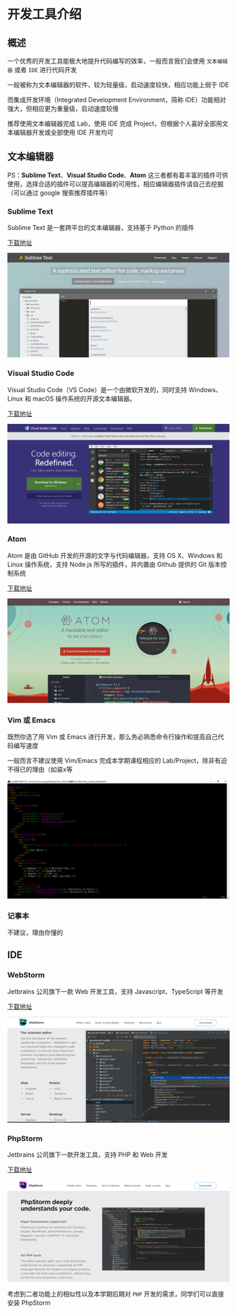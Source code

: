 # 开发工具介绍

## 概述

一个优秀的开发工具能极大地提升代码编写的效率，一般而言我们会使用 `文本编辑器` 或者 `IDE` 进行代码开发

一般被称为文本编辑器的软件，较为轻量级，启动速度较快，相应功能上弱于 IDE

而集成开发环境（Integrated Development Environment，简称 IDE）功能相对强大，但相应更为重量级，启动速度较慢

推荐使用文本编辑器完成 Lab，使用 IDE 完成 Project，但根据个人喜好全部用文本编辑器开发或全部使用 IDE 开发均可

## 文本编辑器

PS：**Sublime Text**、**Visual Studio Code**、**Atom** 这三者都有着丰富的插件可供使用，选择合适的插件可以提高编辑器的可用性，相应编辑器插件请自己去挖掘（可以通过 google 搜索推荐插件等）

### Sublime Text

Sublime Text 是一套跨平台的文本编辑器，支持基于 Python 的插件

[下载地址](https://www.sublimetext.com/)

![sublimetext](./pictures/sublime.png)

### Visual Studio Code

Visual Studio Code（VS Code）是一个由微软开发的，同时支持 Windows、Linux 和 macOS 操作系统的开源文本编辑器。

[下载地址](https://code.visualstudio.com/)

![vscode](./pictures/vscode.png)

### Atom

Atom 是由 GitHub 开发的开源的文字与代码编辑器，支持 OS X、Windows 和 Linux 操作系统，支持 Node.js 所写的插件，并内置由 Github 提供的 Git 版本控制系统

[下载地址](https://atom.io/)

![atom](./pictures/atom.png)

### Vim 或 Emacs

既然你选了用 Vim 或 Emacs 进行开发，那么务必熟悉命令行操作和提高自己代码编写速度

一般而言不建议使用 Vim/Emacs 完成本学期课程相应的 Lab/Project，除非有迫不得已的理由（如装x等

![vim](./pictures/vim.png)

### 记事本

不建议，理由你懂的

## IDE

### WebStorm

Jetbrains 公司旗下一款 Web 开发工具，支持 Javascript、TypeScript 等开发

[下载地址](https://www.jetbrains.com/webstorm/download/)

![webstorm](./pictures/webstorm.png)

### PhpStorm

Jetbrains 公司旗下一款开发工具，支持 PHP 和 Web 开发

[下载地址](https://www.jetbrains.com/phpstorm/download/)

![phpstorm](./pictures/phpstorm.png)

考虑到二者功能上的相似性以及本学期后期对 `PHP` 开发的需求，同学们可以直接安装 PhpStorm
